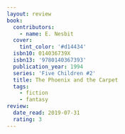 ```yaml
---
layout: review
book:
  contributors:
    - name: E. Nesbit
  cover:
    tint_color: '#d14434'
  isbn10: 014036739X
  isbn13: '9780140367393'
  publication_year: 1994
  series: 'Five Children #2'
  title: The Phoenix and the Carpet
  tags:
    - fiction
    - fantasy
review:
  date_read: 2019-07-31
  rating: 3
---
```

